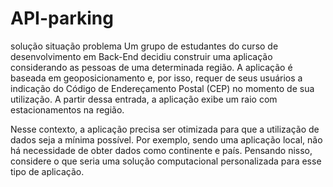 # API-parking
 solução situação problema
Um grupo de estudantes do curso de desenvolvimento em Back-End decidiu construir uma aplicação considerando as pessoas de uma determinada região. A aplicação é baseada em geoposicionamento e, por isso, requer de seus usuários a indicação do Código de Endereçamento Postal (CEP) no momento de sua utilização. A partir dessa entrada, a aplicação exibe um raio com estacionamentos na região.

Nesse contexto, a aplicação precisa ser otimizada para que a utilização de dados seja a mínima possível. Por exemplo, sendo uma aplicação local, não há necessidade de obter dados como continente e país. Pensando nisso, considere o que seria uma solução computacional personalizada para esse tipo de aplicação.
